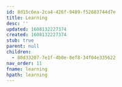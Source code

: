 ```yaml
---
id: 8d15c6ea-2ca4-426f-9489-f52683744d7e
title: Learning
desc: ''
updated: 1608132227374
created: 1608132227374
stub: true
parent: null
children:
  - 80d33207-7e1f-4b0e-8ef8-34f04e335622
nav_order: 11
fname: learning
hpath: learning
---
```



